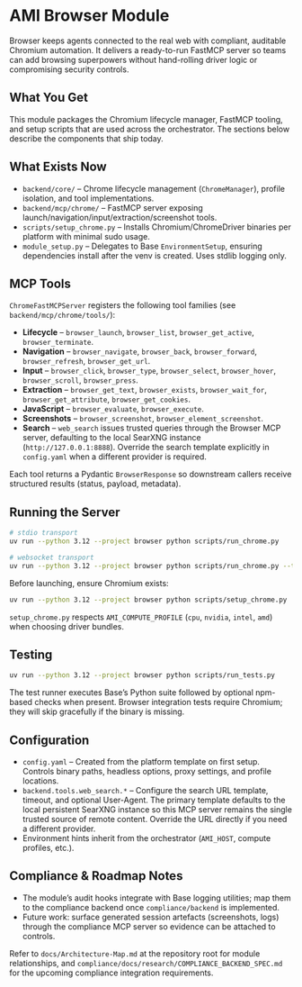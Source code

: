 # AMI Browser Module

Browser keeps agents connected to the real web with compliant, auditable Chromium automation. It delivers a ready-to-run FastMCP server so teams can add browsing superpowers without hand-rolling driver logic or compromising security controls.

## What You Get

This module packages the Chromium lifecycle manager, FastMCP tooling, and setup scripts that are used across the orchestrator. The sections below describe the components that ship today.

## What Exists Now

- `backend/core/` – Chrome lifecycle management (`ChromeManager`), profile isolation, and tool implementations.
- `backend/mcp/chrome/` – FastMCP server exposing launch/navigation/input/extraction/screenshot tools.
- `scripts/setup_chrome.py` – Installs Chromium/ChromeDriver binaries per platform with minimal sudo usage.
- `module_setup.py` – Delegates to Base `EnvironmentSetup`, ensuring dependencies install after the venv is created. Uses stdlib logging only.

## MCP Tools

`ChromeFastMCPServer` registers the following tool families (see `backend/mcp/chrome/tools/`):

- **Lifecycle** – `browser_launch`, `browser_list`, `browser_get_active`, `browser_terminate`.
- **Navigation** – `browser_navigate`, `browser_back`, `browser_forward`, `browser_refresh`, `browser_get_url`.
- **Input** – `browser_click`, `browser_type`, `browser_select`, `browser_hover`, `browser_scroll`, `browser_press`.
- **Extraction** – `browser_get_text`, `browser_exists`, `browser_wait_for`, `browser_get_attribute`, `browser_get_cookies`.
- **JavaScript** – `browser_evaluate`, `browser_execute`.
- **Screenshots** – `browser_screenshot`, `browser_element_screenshot`.
- **Search** – `web_search` issues trusted queries through the Browser MCP server, defaulting to the local SearXNG instance (`http://127.0.0.1:8888`). Override the search template explicitly in `config.yaml` when a different provider is required.

Each tool returns a Pydantic `BrowserResponse` so downstream callers receive structured results (status, payload, metadata).

## Running the Server

```bash
# stdio transport
uv run --python 3.12 --project browser python scripts/run_chrome.py

# websocket transport
uv run --python 3.12 --project browser python scripts/run_chrome.py --transport websocket --port 9000
```

Before launching, ensure Chromium exists:

```bash
uv run --python 3.12 --project browser python scripts/setup_chrome.py
```

`setup_chrome.py` respects `AMI_COMPUTE_PROFILE` (`cpu`, `nvidia`, `intel`, `amd`) when choosing driver bundles.

## Testing

```bash
uv run --python 3.12 --project browser python scripts/run_tests.py
```

The test runner executes Base’s Python suite followed by optional npm-based checks when present. Browser integration tests require Chromium; they will skip gracefully if the binary is missing.

## Configuration

- `config.yaml` – Created from the platform template on first setup. Controls binary paths, headless options, proxy settings, and profile locations.
- `backend.tools.web_search.*` – Configure the search URL template, timeout, and optional User-Agent. The primary template defaults to the local persistent SearXNG instance so this MCP server remains the single trusted source of remote content. Override the URL directly if you need a different provider.
- Environment hints inherit from the orchestrator (`AMI_HOST`, compute profiles, etc.).

## Compliance & Roadmap Notes

- The module’s audit hooks integrate with Base logging utilities; map them to the compliance backend once `compliance/backend` is implemented.
- Future work: surface generated session artefacts (screenshots, logs) through the compliance MCP server so evidence can be attached to controls.

Refer to `docs/Architecture-Map.md` at the repository root for module relationships, and `compliance/docs/research/COMPLIANCE_BACKEND_SPEC.md` for the upcoming compliance integration requirements.
